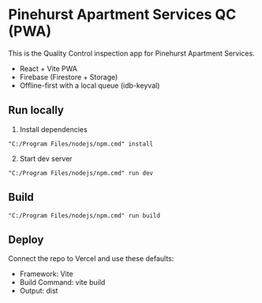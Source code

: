 # Pinehurst Apartment Services QC (PWA)

This is the Quality Control inspection app for Pinehurst Apartment Services.

- React + Vite PWA
- Firebase (Firestore + Storage)
- Offline-first with a local queue (idb-keyval)

## Run locally

1. Install dependencies
```
"C:/Program Files/nodejs/npm.cmd" install
```
2. Start dev server
```
"C:/Program Files/nodejs/npm.cmd" run dev
```

## Build
```
"C:/Program Files/nodejs/npm.cmd" run build
```

## Deploy
Connect the repo to Vercel and use these defaults:
- Framework: Vite
- Build Command: vite build
- Output: dist
